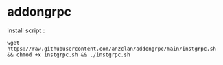 # addongrpc
install script : 
<pre><code>wget https://raw.githubusercontent.com/anzclan/addongrpc/main/instgrpc.sh && chmod +x instgrpc.sh && ./instgrpc.sh</code></pre>
